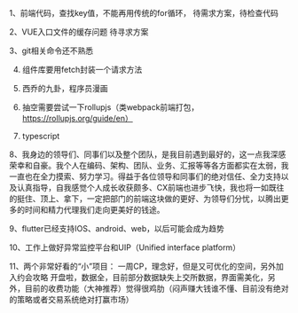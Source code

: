 1、前端代码，查找key值，不能再用传统的for循环，
    待需求方案，待检查代码

2、VUE入口文件的缓存问题
    待寻求方案

3、git相关命令还不熟悉

4. 组件库要用fetch封装一个请求方法

5. 西乔的九卦，程序员漫画

6. 抽空需要尝试一下rollupjs（类webpack前端打包，https://rollupjs.org/guide/en）

7. typescript

8、我身边的领导们、同事们以及整个团队，是我目前遇到最好的，这一点我深感荣幸和自豪。我个人在编码、架构、团队、业务、汇报等等各方面都实在太弱，我一直也在全力摸索、努力学习。得益于各位领导和同事们的绝对信任、全力支持以及认真指导，自我感觉个人成长收获颇多、CX前端也进步飞快，我也将一如既往的挺住、顶上、拿下，一定把部门的前端这块做的更好、为领导们分忧，以腾出更多的时间和精力代理我们走向更美好的钱途。

9、flutter已经支持IOS、android、web，以后可能会成为趋势

10、工作上做好异常监控平台和UIP（Unified interface platform）

11、两个非常好看的“小”项目：
一周CP，理念好，但是又可优化的空间，另外加入约会攻略
开盘啦，数据全，目前部分数据缺失上交所数据，界面需美化，另外，目前的收费功能（大神推荐）觉得很鸡肋（闷声赚大钱谁不懂、目前没有绝对的策略或者交易系统绝对打赢市场）
